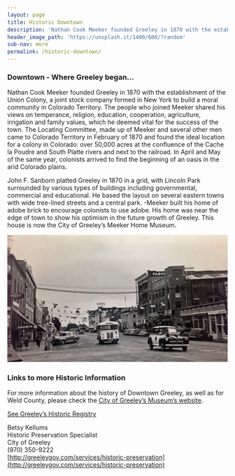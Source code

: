 ```yaml
---
layout: page
title: Historic Downtown
description: 'Nathan Cook Meeker founded Greeley in 1870 with the establishment of the Union Colony, a joint stock company formed in New York to build a moral community in Colorado Territory.'
header_image_path: 'https://unsplash.it/1400/600/?random'
sub-nav: more
permalink: /historic-downtown/
---
```



### Downtown - Where Greeley began…

Nathan Cook Meeker founded Greeley in 1870 with the establishment of the Union Colony, a joint stock company formed in New York to build a moral community in Colorado Territory. The people who joined Meeker shared his views on temperance, religion, education, cooperation, agriculture, irrigation and family values, which he deemed vital for the success of the town. The Locating Committee, made up of Meeker and several other men came to Colorado Territory in February of 1870 and found the ideal location for a colony in Colorado: over 50,000 acres at the confluence of the Cache la Poudre and South Platte rivers and next to the railroad. In April and May of the same year, colonists arrived to find the beginning of an oasis in the arid Colorado plains.

John F. Sanborn platted Greeley in 1870 in a grid, with Lincoln Park surrounded by various types of buildings including governmental, commercial and educational. He based the layout on several eastern towns with wide tree-lined streets and a central park. -Meeker built his home of adobe brick to encourage colonists to use adobe. His home was near the edge of town to show his optimism in the future growth of Greeley. This house is now the City of Greeley’s Meeker Home Museum.

![](/uploads/versions/greeley-9th-st-8th-ave---x----960-552x---.jpg)

### Links to more Historic Information

For more information about the history of Downtown Greeley, as well as for Weld County, please check the&nbsp;[City of Greeley’s Museum’s website](http://greeleymuseums.com/).

[See Greeley’s Historic Registry](http://greeleygov.com/services/historic-preservation/inventoried-properties)

Betsy Kellums
<br>Historic Preservation Specialist
<br>City of Greeley
<br>(970) 350-9222
<br>[http://greeleygov.com/services/historic-preservation](http://greeleygov.com/services/historic-preservation)